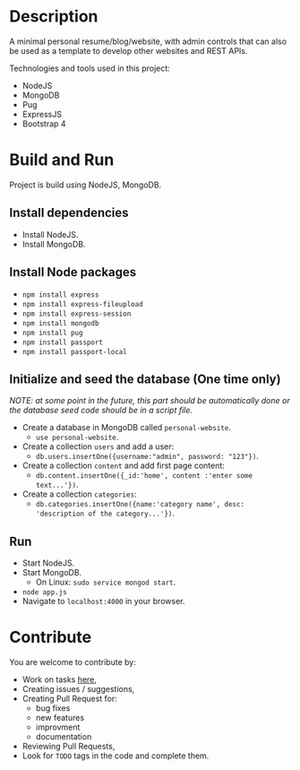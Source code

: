 # Description
A minimal personal resume/blog/website, with admin controls that can also be used as a template to develop other websites and REST APIs.

Technologies and tools used in this project:
- NodeJS
- MongoDB
- Pug
- ExpressJS
- Bootstrap 4

# Build and Run
Project is build using NodeJS, MongoDB.
## Install dependencies
- Install NodeJS.
- Install MongoDB.
## Install Node packages
- `npm install express`
- `npm install express-fileupload`
- `npm install express-session`
- `npm install mongodb`
- `npm install pug`
- `npm install passport`
- `npm install passport-local`
## Initialize and seed the database (One time only)
_NOTE: at some point in the future, this part should be automatically done or the database seed code should be in a script file._
- Create a database in MongoDB called `personal-website`.
	- `use personal-website`.
- Create a collection `users` and add a user:
	- `db.users.insertOne({username:"admin", password: "123"})`.
- Create a collection `content` and add first page content:
	- `db.content.insertOne({_id:'home', content :'enter some text...'})`.
- Create a collection `categories`:
	- `db.categories.insertOne({name:'category name', desc: 'description of the category...'})`.
## Run
- Start NodeJS.
- Start MongoDB.
	- On Linux: `sudo service mongod start`.
- `node app.js`
- Navigate to `localhost:4000` in your browser.

# Contribute
You are welcome to contribute by:
- Work on tasks [here](https://github.com/sharabiania/blogs/projects/1),
- Creating issues / suggestions,
- Creating Pull Request for:
	- bug fixes
	- new features
	- improvment
	- documentation
- Reviewing Pull Requests,
- Look for `TODO` tags in the code and complete them.
